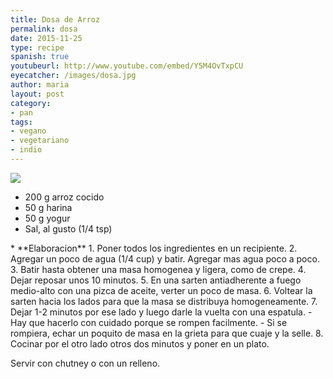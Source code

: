 ```yaml
---
title: Dosa de Arroz
permalink: dosa
date: 2015-11-25
type: recipe
spanish: true
youtubeurl: http://www.youtube.com/embed/Y5M4OvTxpCU
eyecatcher: /images/dosa.jpg
author: maria
layout: post
category: 
- pan
tags: 
- vegano
- vegetariano
- indio
---
```

<img src="https://farm1.staticflickr.com/510/31698873445_9130ea5912_b_d.jpg" />
<ul>
  <li>200 g arroz cocido</li> 
  <li>50 g harina</li>
  <li>50 g yogur</li>
  <li>Sal, al gusto (1/4 tsp)</li>
</ul>
* **Elaboracion**
  1. Poner todos los ingredientes en un recipiente. 
  2. Agregar un poco de agua (1/4 cup) y batir. Agregar mas agua poco a poco.
  3. Batir hasta obtener una masa homogenea y ligera, como de crepe. 
  4. Dejar reposar unos 10 minutos. 
  5. En una sarten antiadherente a fuego medio-alto con una pizca de aceite, verter un poco de masa. 
  6. Voltear la sarten hacia los lados para que la masa se distribuya homogeneamente.
  7. Dejar 1-2 minutos por ese lado y luego darle la vuelta con una espatula.
     - Hay que hacerlo con cuidado porque se rompen facilmente.
     - Si se rompiera, echar un poquito de masa en la grieta para que cuaje y la selle.
  8. Cocinar por el otro lado otros dos minutos y poner en un plato. 

Servir con chutney o con un relleno.
